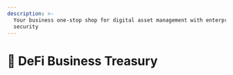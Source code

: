 ```yaml
---
description: >-
  Your business one-stop shop for digital asset management with enterprise
  security
---
```


# 🍉 DeFi Business Treasury

